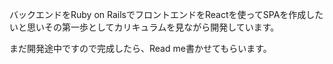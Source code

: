 バックエンドをRuby on RailsでフロントエンドをReactを使ってSPAを作成したいと思いその第一歩としてカリキュラムを見ながら開発しています。

まだ開発途中ですので完成したら、Read me書かせてもらいます。
